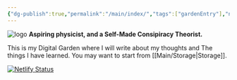 ```yaml
---
{"dg-publish":true,"permalink":"/main/index/","tags":["gardenEntry"],"noteIcon":"","created":"2023-11-19T23:18:08.056+05:30"}
---
```


![logo](/img/user/assets/logo.png)
**Aspiring physicist, and a Self-Made Consipiracy Theorist.**

This is my Digital Garden where I will write about my thoughts and The things I  have learned. You may want to start from [[Main/Storage\|Storage]].

[![Netlify Status](https://api.netlify.com/api/v1/badges/71796317-43a8-49c3-b7de-fdbaf093760f/deploy-status)](https://app.netlify.com/sites/garden4244/deploys)
